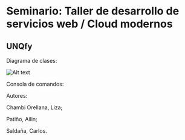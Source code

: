 # Seminario: Taller de desarrollo de servicios web / Cloud modernos
## UNQfy
Diagrama de clases: 

![Alt text](https://github.com/ailinsp/TallerServiciosCloud/edit/master/UML-UNQfy.jpg)

<r>
  
  Consola de comandos:
  

Autores: 
  <p>Chambi Orellana, Liza;</p>
  <p>Patiño, Ailin;</p>
  <p>Saldaña, Carlos.</p>
